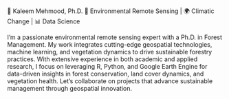 🌿 Kaleem Mehmood, Ph.D.
🔬 Environmental Remote Sensing | 🌍 Climatic Change | 📊 Data Science

I’m a passionate environmental remote sensing expert with a Ph.D. in Forest Management. My work integrates cutting-edge geospatial technologies, machine learning, and vegetation dynamics to drive sustainable forestry practices. With extensive experience in both academic and applied research, I focus on leveraging R, Python, and Google Earth Engine for data-driven insights in forest conservation, land cover dynamics, and vegetation health. Let’s collaborate on projects that advance sustainable management through geospatial innovation.

